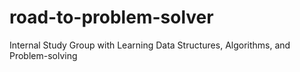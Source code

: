 # road-to-problem-solver
Internal Study Group with Learning Data Structures, Algorithms, and Problem-solving
